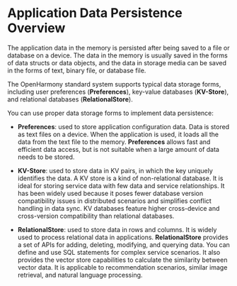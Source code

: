 # Application Data Persistence Overview
<!--Kit: ArkData-->
<!--Subsystem: DistributedDataManager-->
<!--Owner: @baijidong; @yanhuii; @cuile44-->
<!--Designer: @houpengtao1; @widecode; @htt1997-->
<!--Tester: @yippo; @logic42-->
<!--Adviser: @ge-yafang-->


The application data in the memory is persisted after being saved to a file or database on a device. The data in the memory is usually saved in the forms of data structs or data objects, and the data in storage media can be saved in the forms of text, binary file, or database file.


The OpenHarmony standard system supports typical data storage forms, including user preferences (**Preferences**), key-value databases (**KV-Store**), and relational databases (**RelationalStore**).


You can use proper data storage forms to implement data persistence:


- **Preferences**: used to store application configuration data. Data is stored as text files on a device. When the application is used, it loads all the data from the text file to the memory. **Preferences** allows fast and efficient data access, but is not suitable when a large amount of data needs to be stored.

- **KV-Store**: used to store data in KV pairs, in which the key uniquely identifies the data. A KV store is a kind of non-relational database. It is ideal for storing service data with few data and service relationships. It has been widely used because it poses fewer database version compatibility issues in distributed scenarios and simplifies conflict handling in data sync. KV databases feature higher cross-device and cross-version compatibility than relational databases.

- **RelationalStore**: used to store data in rows and columns. It is widely used to process relational data in applications. **RelationalStore** provides a set of APIs for adding, deleting, modifying, and querying data. You can define and use SQL statements for complex service scenarios. It also provides the vector store capabilities to calculate the similarity between vector data. It is applicable to recommendation scenarios, similar image retrieval, and natural language processing.
